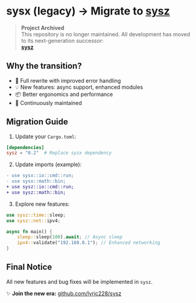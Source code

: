 # sysx (legacy) → Migrate to [sysz](https://github.com/lyric228/sysz)

> **Project Archived**  
> This repository is no longer maintained. All development has moved to its next-generation successor:  
> **[sysz](https://github.com/lyric228/sysz)**

## Why the transition?

- 🚀 Full rewrite with improved error handling
- 💡 New features: async support, enhanced modules
- 📦 Better ergonomics and performance
- 🔄 Continuously maintained

## Migration Guide

1. Update your `Cargo.toml`:

```toml
[dependencies]
sysz = "0.2"  # Replace sysx dependency
```

2. Update imports (example):

```diff rust
- use sysx::io::cmd::run;
- use sysx::math::bin;
+ use sysz::io::cmd::run;
+ use sysz::math::bin;
```

3. Explore new features:

```rust
use sysz::time::sleep;
use sysz::net::ipv4;

async fn main() {
    sleep::sleep(100).await; // Async sleep
    ipv4::validate("192.168.0.1"); // Enhanced networking
}
```

## Final Notice

All new features and bug fixes will be implemented in `sysz`.

✨ **Join the new era:** [github.com/lyric228/sysz](https://github.com/lyric228/sysz)
